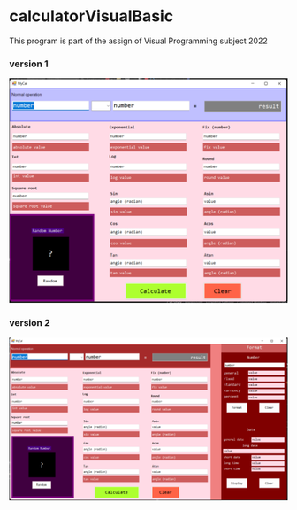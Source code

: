 # calculatorVisualBasic
This program is part of the assign of Visual Programming subject 2022

### version 1
![alt text](https://github.com/Rus1999/calculatorVisualBasic/blob/master/capture/version1.png) <br>

### version 2
![alt text](https://github.com/Rus1999/calculatorVisualBasic/blob/master/capture/version2.png) <br>

